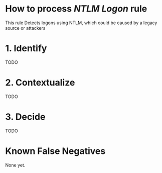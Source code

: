 # How to process *NTLM Logon* rule
This rule Detects logons using NTLM, which could be caused by a legacy source or attackers

# 1. Identify
TODO

# 2. Contextualize
TODO

# 3. Decide
TODO

# Known False Negatives
None yet.
